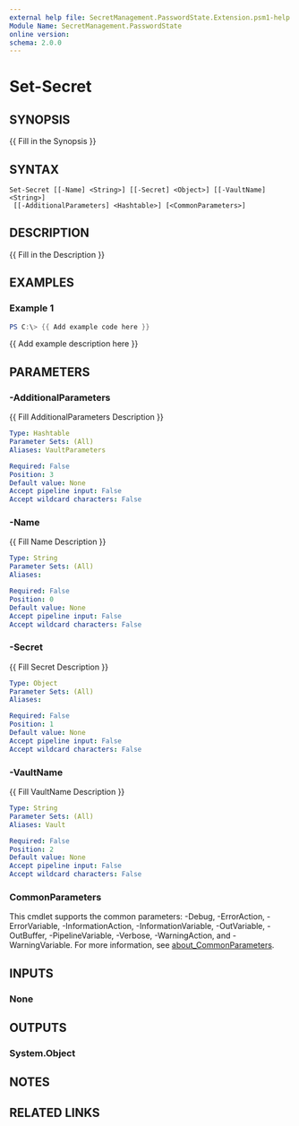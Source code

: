 ```yaml
---
external help file: SecretManagement.PasswordState.Extension.psm1-help.xml
Module Name: SecretManagement.PasswordState
online version:
schema: 2.0.0
---
```


# Set-Secret

## SYNOPSIS
{{ Fill in the Synopsis }}

## SYNTAX

```
Set-Secret [[-Name] <String>] [[-Secret] <Object>] [[-VaultName] <String>]
 [[-AdditionalParameters] <Hashtable>] [<CommonParameters>]
```

## DESCRIPTION
{{ Fill in the Description }}

## EXAMPLES

### Example 1
```powershell
PS C:\> {{ Add example code here }}
```

{{ Add example description here }}

## PARAMETERS

### -AdditionalParameters
{{ Fill AdditionalParameters Description }}

```yaml
Type: Hashtable
Parameter Sets: (All)
Aliases: VaultParameters

Required: False
Position: 3
Default value: None
Accept pipeline input: False
Accept wildcard characters: False
```

### -Name
{{ Fill Name Description }}

```yaml
Type: String
Parameter Sets: (All)
Aliases:

Required: False
Position: 0
Default value: None
Accept pipeline input: False
Accept wildcard characters: False
```

### -Secret
{{ Fill Secret Description }}

```yaml
Type: Object
Parameter Sets: (All)
Aliases:

Required: False
Position: 1
Default value: None
Accept pipeline input: False
Accept wildcard characters: False
```

### -VaultName
{{ Fill VaultName Description }}

```yaml
Type: String
Parameter Sets: (All)
Aliases: Vault

Required: False
Position: 2
Default value: None
Accept pipeline input: False
Accept wildcard characters: False
```

### CommonParameters
This cmdlet supports the common parameters: -Debug, -ErrorAction, -ErrorVariable, -InformationAction, -InformationVariable, -OutVariable, -OutBuffer, -PipelineVariable, -Verbose, -WarningAction, and -WarningVariable. For more information, see [about_CommonParameters](http://go.microsoft.com/fwlink/?LinkID=113216).

## INPUTS

### None

## OUTPUTS

### System.Object
## NOTES

## RELATED LINKS
